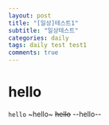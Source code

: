 ```yaml
---
layout: post
title: "[일상]테스트1"
subtitle: "일상테스트"
categories: daily
tags: daily test test1
comments: true
---
```


# hello
`hello`
~hello~
~~hello~~
--hello--
